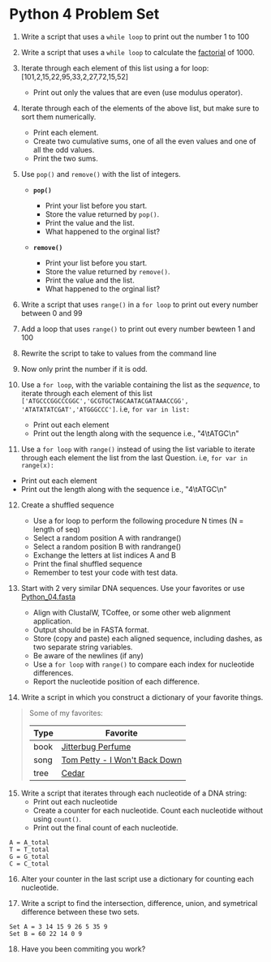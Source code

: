 Python 4 Problem Set
===================

1. Write a script that uses a `while loop` to print out the number 1 to 100

2. Write a script that uses a `while loop` to calculate the [factorial](https://en.wikipedia.org/wiki/Factorial) of 1000.  

1. Iterate through each element of this list using a for loop: [101,2,15,22,95,33,2,27,72,15,52]
   - Print out only the values that are even (use modulus operator).

2. Iterate through each of the elements of the above list, but make sure to sort them numerically.
   - Print each element.
   - Create two cumulative sums, one of all the even values and one of all the odd values. 
   - Print the two sums.

5. Use `pop()` and `remove()` with the list of integers.

   - __`pop()`__

     - Print your list before you start.
     - Store the value returned by `pop()`. 
     - Print the value and the list.
     - What happened to the orginal list?
 
   -  __`remove()`__

      - Print your list before you start.
      - Store the value returned by `remove()`.
      - Print the value and the list.
      - What happened to the orginal list?

6. Write a script that uses `range()` in a `for loop` to print out every number between 0 and 99  

6. Add a loop that uses `range()` to print out every number bewteen 1 and 100

7. Rewrite the script to take to values from the command line

9. Now only print the number if it is odd.


10. Use a `for loop`, with the variable containing the list as the _sequence_, to iterate through each element of this list `['ATGCCCGGCCCGGC','GCGTGCTAGCAATACGATAAACCGG', 'ATATATATCGAT','ATGGGCCC']`. i.e, `for var in list:`
    - Print out each element
    - Print out the length along with the sequence i.e., "4\\tATGC\\n"

11. Use a `for loop` with `range()` instead of using the list variable to iterate through each element the list from the last Question. i.e, `for var in range(x):`

   - Print out each element
   - Print out the length along with the sequence  i.e., "4\\tATGC\\n" 



12. Create a shuffled sequence
    - Use a for loop to perform the following procedure N times (N = length of seq)
    -   Select a random position A with randrange()
    -   Select a random position B with randrange()
    -   Exchange the letters at list indices A and B
    - Print the final shuffled sequence
    - Remember to test your code with test data. 
 
13. Start with 2 very similar DNA sequences. Use your favorites or use [Python_04.fasta](https://raw.githubusercontent.com/srobb1/pfb2017/master/files/Python_04.fasta)
    - Align with ClustalW, TCoffee, or some other web alignment application. 
    - Output should be in FASTA format.
    - Store (copy and paste) each aligned sequence, including dashes, as two separate string variables. 
    - Be aware of the newlines (if any)
    - Use a `for loop` with `range()` to compare each index for nucleotide differences.
    - Report the nucleotide position of each difference.
  
14. Write a script in which you construct a dictionary of your favorite things.

> Some of my favorites:
>
> Type  |  Favorite |
> -----|------------|
> book | [Jitterbug Perfume](https://en.wikipedia.org/wiki/Jitterbug_Perfume)
> song | [Tom Petty - I Won't Back Down](https://www.youtube.com/watch?v=nvlTJrNJ5lA)
> tree | [Cedar](https://sciencing.com/cedar-trees-5432718.html) 
   

15. Write a script that iterates through each nucleotide of a DNA string:
    -  Print out each nucleotide
    -  Create a counter for each nucleotide. Count each nucleotide without using `count()`. 
    -  Print out the final count of each nucleotide. 

```
A = A_total
T = T_total
G = G_total
C = C_total
```
 
16.  Alter your counter in the last script use a dictionary for counting each nucleotide.


17. Write a script to find the intersection, difference, union, and symetrical difference between these two sets.

```
Set A = 3 14 15 9 26 5 35 9
Set B = 60 22 14 0 9
```

18. Have you been commiting you work?
